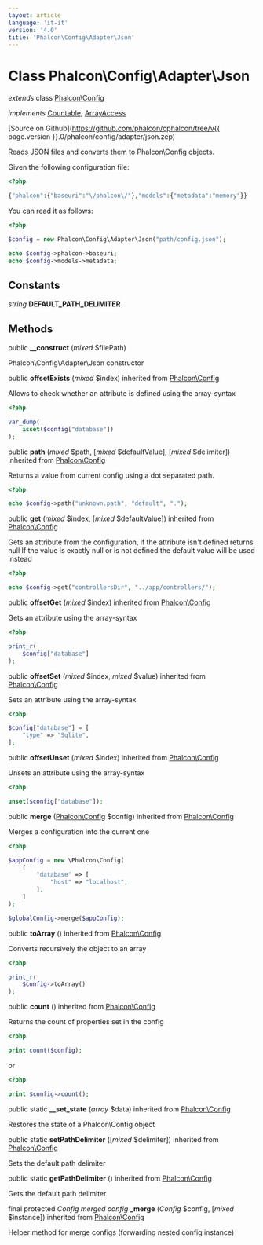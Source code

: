 ```yaml
---
layout: article
language: 'it-it'
version: '4.0'
title: 'Phalcon\Config\Adapter\Json'
---
```

# Class **Phalcon\Config\Adapter\Json**

*extends* class [Phalcon\Config](Phalcon_Config)

*implements* [Countable](https://php.net/manual/en/class.countable.php), [ArrayAccess](https://php.net/manual/en/class.arrayaccess.php)

[Source on Github](https://github.com/phalcon/cphalcon/tree/v{{ page.version }}.0/phalcon/config/adapter/json.zep)

Reads JSON files and converts them to Phalcon\Config objects.

Given the following configuration file:

```php
<?php

{"phalcon":{"baseuri":"\/phalcon\/"},"models":{"metadata":"memory"}}

```

You can read it as follows:

```php
<?php

$config = new Phalcon\Config\Adapter\Json("path/config.json");

echo $config->phalcon->baseuri;
echo $config->models->metadata;

```

## Constants

*string* **DEFAULT_PATH_DELIMITER**

## Methods

public **__construct** (*mixed* $filePath)

Phalcon\Config\Adapter\Json constructor

public **offsetExists** (*mixed* $index) inherited from [Phalcon\Config](Phalcon_Config)

Allows to check whether an attribute is defined using the array-syntax

```php
<?php

var_dump(
    isset($config["database"])
);

```

public **path** (*mixed* $path, [*mixed* $defaultValue], [*mixed* $delimiter]) inherited from [Phalcon\Config](Phalcon_Config)

Returns a value from current config using a dot separated path.

```php
<?php

echo $config->path("unknown.path", "default", ".");

```

public **get** (*mixed* $index, [*mixed* $defaultValue]) inherited from [Phalcon\Config](Phalcon_Config)

Gets an attribute from the configuration, if the attribute isn't defined returns null If the value is exactly null or is not defined the default value will be used instead

```php
<?php

echo $config->get("controllersDir", "../app/controllers/");

```

public **offsetGet** (*mixed* $index) inherited from [Phalcon\Config](Phalcon_Config)

Gets an attribute using the array-syntax

```php
<?php

print_r(
    $config["database"]
);

```

public **offsetSet** (*mixed* $index, *mixed* $value) inherited from [Phalcon\Config](Phalcon_Config)

Sets an attribute using the array-syntax

```php
<?php

$config["database"] = [
    "type" => "Sqlite",
];

```

public **offsetUnset** (*mixed* $index) inherited from [Phalcon\Config](Phalcon_Config)

Unsets an attribute using the array-syntax

```php
<?php

unset($config["database"]);

```

public **merge** ([Phalcon\Config](Phalcon_Config) $config) inherited from [Phalcon\Config](Phalcon_Config)

Merges a configuration into the current one

```php
<?php

$appConfig = new \Phalcon\Config(
    [
        "database" => [
            "host" => "localhost",
        ],
    ]
);

$globalConfig->merge($appConfig);

```

public **toArray** () inherited from [Phalcon\Config](Phalcon_Config)

Converts recursively the object to an array

```php
<?php

print_r(
    $config->toArray()
);

```

public **count** () inherited from [Phalcon\Config](Phalcon_Config)

Returns the count of properties set in the config

```php
<?php

print count($config);

```

or

```php
<?php

print $config->count();

```

public static **__set_state** (*array* $data) inherited from [Phalcon\Config](Phalcon_Config)

Restores the state of a Phalcon\Config object

public static **setPathDelimiter** ([*mixed* $delimiter]) inherited from [Phalcon\Config](Phalcon_Config)

Sets the default path delimiter

public static **getPathDelimiter** () inherited from [Phalcon\Config](Phalcon_Config)

Gets the default path delimiter

final protected *Config merged config* **_merge** (*Config* $config, [*mixed* $instance]) inherited from [Phalcon\Config](Phalcon_Config)

Helper method for merge configs (forwarding nested config instance)